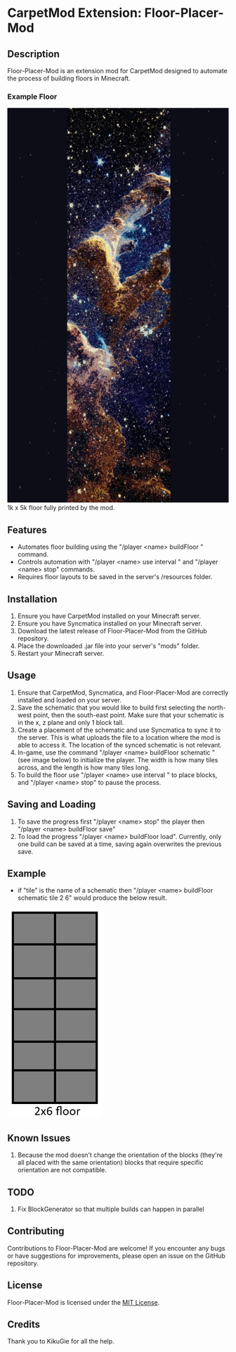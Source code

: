 # CarpetMod Extension: Floor-Placer-Mod

## Description
Floor-Placer-Mod is an extension mod for CarpetMod designed to automate the process of building floors in Minecraft.

### Example Floor

![Example build](src/main/resources/assets/floorplacermod/pillarsOfEternity.png)
1k x 5k floor fully printed by the mod.

## Features
- Automates floor building using the "/player \<name> buildFloor <filename> <rows> <columns>" command.
- Controls automation with "/player \<name> use interval <interval>" and "/player \<name> stop" commands.
- Requires floor layouts to be saved in the server's /resources folder.

## Installation
1. Ensure you have CarpetMod installed on your Minecraft server.
2. Ensure you have Syncmatica installed on your Minecraft server.
3. Download the latest release of Floor-Placer-Mod from the GitHub repository.
4. Place the downloaded .jar file into your server's "mods" folder.
5. Restart your Minecraft server.

## Usage
1. Ensure that CarpetMod, Syncmatica, and Floor-Placer-Mod are correctly installed and loaded on your server.
2. Save the schematic that you would like to build first selecting the north-west point, then the south-east point. Make sure that your schematic is in the x, z plane and only 1 block tall.
3. Create a placement of the schematic and use Syncmatica to sync it to the server. This is what uploads the file to a location where the mod is able to access it. The location of the synced schematic is not relevant. 
4. In-game, use the command "/player \<name> buildFloor schematic <schematic-name> <width> <length>" (see image below) to initialize the player. The width is how many tiles across, and the length is how many tiles long.
5. To build the floor use "/player \<name> use interval <interval>" to place blocks, and "/player \<name> stop" to pause the process.

## Saving and Loading
1. To save the progress first "/player \<name> stop" the player then "/player \<name> buildFloor save"
2. To load the progress "/player \<name> buildFloor load". Currently, only one build can be saved at a time, saving again overwrites the previous save.

## Example
- if "tile" is the name of a schematic then "/player \<name> buildFloor schematic tile 2 6" would produce the below result.

![Example of a 2x6 floor](src/main/resources/assets/floorplacermod/exampleFloor.png)

## Known Issues
1. Because the mod doesn't change the orientation of the blocks (they're all placed with the same orientation) blocks that require specific orientation are not compatible. 

## TODO
1. Fix BlockGenerator so that multiple builds can happen in parallel

## Contributing
Contributions to Floor-Placer-Mod are welcome! If you encounter any bugs or have suggestions for improvements, please open an issue on the GitHub repository.

## License
Floor-Placer-Mod is licensed under the [MIT License](LICENSE).

## Credits
Thank you to KikuGie for all the help.
